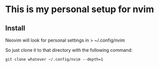 # This is my personal setup for nvim

## Install
Neovim will look for personal settings in > ~/.config/nvim

So just clone it to that directory with the following command:

`git clone whatever ~/.config/nvim --depth=1`

